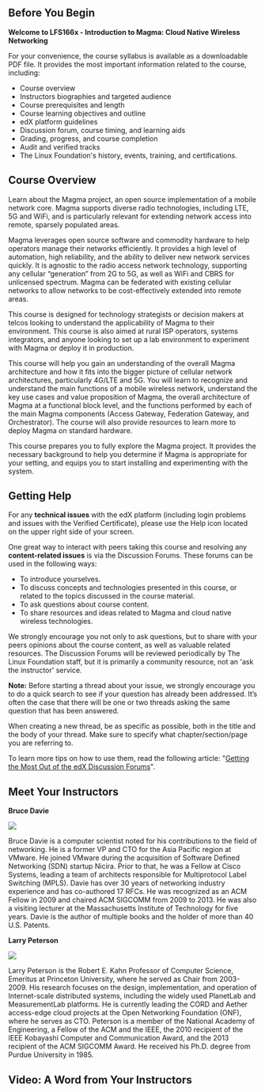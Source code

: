 
## Before You Begin

**Welcome to LFS166x - Introduction to Magma: Cloud Native Wireless Networking**

For your convenience, the course syllabus is available as a downloadable PDF file. It provides the most important information related to the course, including:

* Course overview
* Instructors biographies and targeted audience
* Course prerequisites and length
* Course learning objectives and outline
* edX platform guidelines
* Discussion forum, course timing, and learning aids
* Grading, progress, and course completion
* Audit and verified tracks
* The Linux Foundation's history, events, training, and certifications.

## Course Overview

Learn about the Magma project, an open source implementation of a mobile network core. Magma supports diverse radio technologies, including LTE, 5G and WiFi, and is particularly relevant for extending network access into remote, sparsely populated areas.

Magma leverages open source software and commodity hardware to help operators manage their networks efficiently. It provides a high level of automation, high reliability, and the ability to deliver new network services quickly. It is agnostic to the radio access network technology, supporting any cellular “generation” from 2G to 5G, as well as WiFi and CBRS for unlicensed spectrum. Magma can be federated with existing cellular networks to allow networks to be cost-effectively extended into remote areas.

This course is designed for technology strategists or decision makers at telcos looking to understand the applicability of Magma to their environment. This course is also aimed at rural ISP operators, systems integrators, and anyone looking to set up a lab environment to experiment with Magma or deploy it in production.

This course will help you gain an understanding of the overall Magma architecture and how it fits into the bigger picture of cellular network architectures, particularly 4G/LTE and 5G. You will learn to recognize and understand the main functions of a mobile wireless network, understand the key use cases and value proposition of Magma, the overall architecture of Magma at a functional block level, and the functions performed by each of the main Magma components (Access Gateway, Federation Gateway, and Orchestrator). The course will also provide resources to learn more to deploy Magma on standard hardware.

This course prepares you to fully explore the Magma project. It provides the necessary background to help you determine if Magma is appropriate for your setting, and equips you to start installing and experimenting with the system.

## Getting Help

For any **technical issues** with the edX platform (including login problems and issues with the Verified Certificate), please use the Help icon located on the upper right side of your screen.

One great way to interact with peers taking this course and resolving any **content-related issues** is via the Discussion Forums. These forums can be used in the following ways:

* To introduce yourselves.
* To discuss concepts and technologies presented in this course, or related to the topics discussed in the course material.
* To ask questions about course content.
* To share resources and ideas related to Magma and cloud native wireless technologies.

We strongly encourage you not only to ask questions, but to share with your peers opinions about the course content, as well as valuable related resources. The Discussion Forums will be reviewed periodically by The Linux Foundation staff, but it is primarily a community resource, not an 'ask the instructor' service.

**Note:** Before starting a thread about your issue, we strongly encourage you to do a quick search to see if your question has already been addressed. It’s often the case that there will be one or two threads asking the same question that has been answered.

When creating a new thread, be as specific as possible, both in the title and the body of your thread. Make sure to specify what chapter/section/page you are referring to.

To learn more tips on how to use them, read the following article: "[Getting the Most Out of the edX Discussion Forums](https://blog.edx.org/getting-most-out-edx-discussion-forums)".

## Meet Your Instructors

**Bruce Davie**

![](https://courses.edx.org/assets/courseware/v1/cbc20bd170a1dbcedfab50d2b1868dc9/asset-v1:LinuxFoundationX+LFS166x+2T2021+type@asset+block/Bruce_Davie.png)

Bruce Davie is a computer scientist noted for his contributions to the field of networking. He is a former VP and CTO for the Asia Pacific region at VMware. He joined VMware during the acquisition of Software Defined Networking (SDN) startup Nicira. Prior to that, he was a Fellow at Cisco Systems, leading a team of architects responsible for Multiprotocol Label Switching (MPLS). Davie has over 30 years of networking industry experience and has co-authored 17 RFCs. He was recognized as an ACM Fellow in 2009 and chaired ACM SIGCOMM from 2009 to 2013. He was also a visiting lecturer at the Massachusetts Institute of Technology for five years. Davie is the author of multiple books and the holder of more than 40 U.S. Patents.

**Larry Peterson**

![](https://courses.edx.org/assets/courseware/v1/bc4dbc0189bd9644394ddcdbf13d9e0e/asset-v1:LinuxFoundationX+LFS166x+2T2021+type@asset+block/Larry_Peterson.jpeg)

Larry Peterson is the Robert E. Kahn Professor of Computer Science, Emeritus at Princeton University, where he served as Chair from 2003-2009. His research focuses on the design, implementation, and operation of Internet-scale distributed systems, including the widely used PlanetLab and MeasurementLab platforms. He is currently leading the CORD and Aether access-edge cloud projects at the Open Networking Foundation (ONF), where he serves as CTO. Peterson is a member of the National Academy of Engineering, a Fellow of the ACM and the IEEE, the 2010 recipient of the IEEE Kobayashi Computer and Communication Award, and the 2013 recipient of the ACM SIGCOMM Award. He received his Ph.D. degree from Purdue University in 1985.


## Video: A Word from Your Instructors

